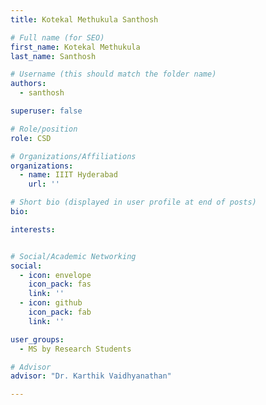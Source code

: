 ```yaml
---
title: Kotekal Methukula Santhosh

# Full name (for SEO)
first_name: Kotekal Methukula 
last_name: Santhosh

# Username (this should match the folder name)
authors:
  - santhosh

superuser: false

# Role/position
role: CSD

# Organizations/Affiliations
organizations:
  - name: IIIT Hyderabad
    url: ''

# Short bio (displayed in user profile at end of posts)
bio: 

interests:


# Social/Academic Networking
social:
  - icon: envelope
    icon_pack: fas
    link: ''
  - icon: github
    icon_pack: fab
    link: ''

user_groups:
  - MS by Research Students

# Advisor
advisor: "Dr. Karthik Vaidhyanathan"

---
```

